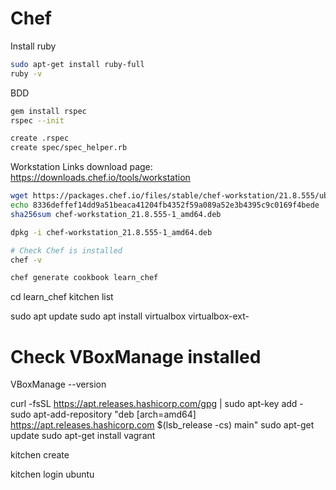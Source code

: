 # Chef

Install ruby
```bash
sudo apt-get install ruby-full
ruby -v
```


BDD
```bash
gem install rspec
rspec --init

create .rspec
create spec/spec_helper.rb
```




Workstation
Links download page: https://downloads.chef.io/tools/workstation
```bash
wget https://packages.chef.io/files/stable/chef-workstation/21.8.555/ubuntu/20.04/chef-workstation_21.8.555-1_amd64.deb
echo 8336deffef14dd9a51beaca41204fb4352f59a089a52e3b4395c9c0169f4bede
sha256sum chef-workstation_21.8.555-1_amd64.deb

dpkg -i chef-workstation_21.8.555-1_amd64.deb

# Check Chef is installed
chef -v

chef generate cookbook learn_chef
```



cd learn_chef
kitchen list

sudo apt update
sudo apt install virtualbox virtualbox-ext-
# Check VBoxManage installed
VBoxManage --version

curl -fsSL https://apt.releases.hashicorp.com/gpg | sudo apt-key add -
sudo apt-add-repository "deb [arch=amd64] https://apt.releases.hashicorp.com $(lsb_release -cs) main"
sudo apt-get update
sudo apt-get install vagrant

kitchen create


kitchen login ubuntu


